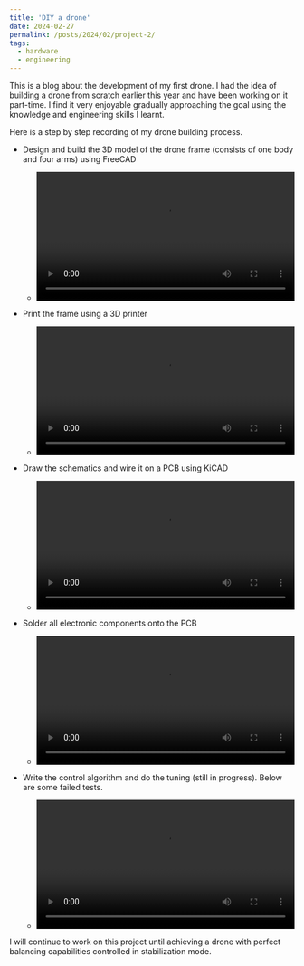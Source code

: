 ```yaml
---
title: 'DIY a drone'
date: 2024-02-27
permalink: /posts/2024/02/project-2/
tags:
  - hardware
  - engineering
---
```


This is a blog about the development of my first drone. I had the idea of building a drone from scratch earlier this year and have been working on it part-time. I find it very enjoyable gradually approaching the goal using the knowledge and engineering skills I learnt.

Here is a step by step recording of my drone building process.

- Design and build the 3D model of the drone frame (consists of one body and four arms) using FreeCAD
  - <div><video id="video" controls="" width="100%"><source id="mp4" src="/images/projects/drone/3D建模.mp4" type="video/mp4"></videos></div>

- Print the frame using a 3D printer
  - <div><video id="video" controls="" width="100%"><source id="mp4" src="/images/projects/drone/3D打印.mp4" type="video/mp4"></videos></div>

- Draw the schematics and wire it on a PCB using KiCAD
  - <div><video id="video" controls="" width="100%"><source id="mp4" src="/images/projects/drone/PCB.mp4" type="video/mp4"></videos></div>

- Solder all electronic components onto the PCB
  - <div><video id="video" controls="" width="100%"><source id="mp4" src="/images/projects/drone/Soldering.mp4" type="video/mp4"></videos></div>

- Write the control algorithm and do the tuning (still in progress). Below are some failed tests.
  - <div><video id="video" controls="" width="100%"><source id="mp4" src="/images/projects/drone/tests.mp4" type="video/mp4"></videos></div>

I will continue to work on this project until achieving a drone with perfect balancing capabilities controlled in stabilization mode.
